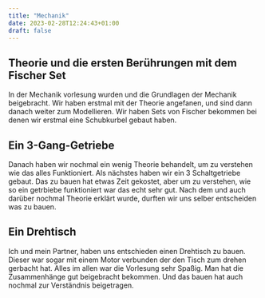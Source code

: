 ```yaml
---
title: "Mechanik"
date: 2023-02-28T12:24:43+01:00
draft: false
---
```

## Theorie und die ersten Berührungen mit dem Fischer Set

In der Mechanik vorlesung wurden und die Grundlagen der Mechanik beigebracht. Wir haben erstmal mit der Theorie
angefanen,
und sind dann danach weiter zum Modellieren. Wir haben Sets von Fischer bekommen bei denen wir erstmal eine Schubkurbel
gebaut haben.

## Ein 3-Gang-Getriebe

Danach haben wir nochmal ein wenig Theorie behandelt, um zu verstehen wie das alles Funktioniert.
Als nächstes haben wir ein 3 Schaltgetriebe gebaut. Das zu bauen hat etwas Zeit gekostet, aber um zu verstehen, wie so
ein getrbiebe funktioniert war das echt sehr gut.
Nach dem und auch darüber nochmal Theorie erklärt wurde, durften wir uns selber entscheiden was zu bauen.

## Ein Drehtisch

Ich und mein Partner, haben uns entschieden einen Drehtisch zu bauen. Dieser war sogar mit einem Motor verbunden der den
Tisch
zum drehen gerbacht hat.
Alles im allen war die Vorlesung sehr Spaßig. Man hat die Zusammenhänge gut beigebracht bekommen. Und das bauen hat auch
nochmal zur Verständnis beigetragen.


